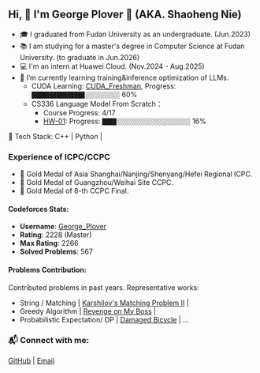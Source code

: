 ## Hi, 👋 I'm George Plover 🐸 (AKA. Shaoheng Nie)
- 🎓 I graduated from Fudan University as an undergraduate. (Jun.2023)
- 📚 I am studying for a master's degree in Computer Science at Fudan University. (to graduate in Jun.2026)
- 💻 I'm an intern at Huawei Cloud. (Nov.2024 - Aug.2025)
- 🌱 I’m currently learning training&inference optimization of LLMs.
  -  CUDA Learning: [CUDA_Freshman](https://github.com/GeorgePlover/CUDA_Freshman), Progress: `███████████████░░░░░░░░░░` 60%
  -  CS336 Language Model From Scratch：
      -  Course Progress: 4/17
      -  [HW-01](https://github.com/GeorgePlover/CS336-assignment1-basics): Progress: `████░░░░░░░░░░░░░░░░░░░░░` 16%

🔧 Tech Stack: C++ | Python | 

### Experience of ICPC/CCPC
- 🥇 Gold Medal of Asia Shanghai/Nanjing/Shenyang/Hefei Regional ICPC.
- 🥇 Gold Medal of Guangzhou/Weihai Site CCPC.
- 🥇 Gold Medal of 8-th CCPC Final.

#### Codeforces Stats:
- **Username**: [George_Plover](https://codeforces.com/profile/George_Plover)
- **Rating**: 2228 (Master)
- **Max Rating**: 2266
- **Solved Problems**: 567

#### Problems Contribution:
Contributed problems in past years. 
Representative works:
- String / Matching | [Karshilov's Matching Problem II](https://codeforces.com/gym/104813/problem/C) |
- Greedy Algorithm | [Revenge on My Boss](https://codeforces.com/gym/104813/problem/E) |
- Probabilistic Expectation/ DP | [Damaged Bicycle](https://codeforces.com/gym/103447/problem/G) |
...
  
### 📬 Connect with me:

[GitHub](https://github.com/GeorgePlover) |
[Email](mailto:shnie23@m.fudan.edu.cn)

<!--
**GeorgePlover/GeorgePlover** is a ✨ _special_ ✨ repository because its `README.md` (this file) appears on your GitHub profile.

Here are some ideas to get you started:

- 🔭 I’m currently working on ...
- 🌱 I’m currently learning ...
- 👯 I’m looking to collaborate on ...
- 🤔 I’m looking for help with ...
- 💬 Ask me about ...
- 📫 How to reach me: ...
- 😄 Pronouns: ...
- ⚡ Fun fact: ...
-->
